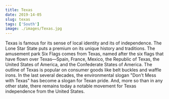 ```yaml
---
title: Texas
date: 2019-14-05
slug: texas
tags: ['South']
image: ./images/Texas.jpg
---
```


Texas is famous for its sense of local identity and its of independence. The Lone Star State puts a premium on its unique history and traditions. The amusement park Six Flags comes from Texas, named after the six flags that have flown over Texas—Spain, France, Mexico, the Republic of Texas, the United States of America, and the Confederate States of America. The outline of Texas is popular on consumer goods like belt buckles and waffle irons. In the last several decades, the environmental slogan "Don't Mess with Texas" has become a slogan for Texan pride. And, more so than in any other state, there remains today a notable movement for Texas independence from the United States.